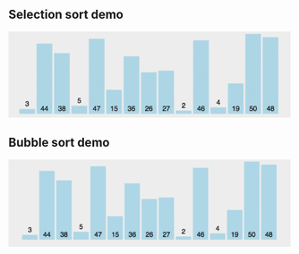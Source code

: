 ## Selection sort demo
![picture](./images/select_sort.gif)

## Bubble sort demo
![picture](./images/bubble_sort.gif)